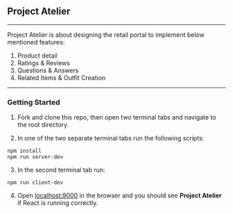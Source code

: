 ## Project Atelier
---
Project Atelier is about designing the retail portal to implement below mentioned features:

1. Product detail
2. Ratings & Reviews
3. Questions & Answers
4. Related Items & Outfit Creation
---
### Getting Started

1. Fork and clone this repo, then open two terminal tabs and navigate to the root directory.

2. In one of the two separate terminal tabs run the following scripts:

```
npm install
npm run server-dev
```

3. In the second terminal tab run:
```
npm run client-dev
```
4. Open [localhost:9000](http://localhost:9000) in the browser and you should see **Project Atelier** if React is running correctly.
